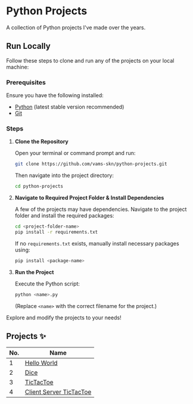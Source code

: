 # Python Projects

A collection of Python projects I've made over the years.

## Run Locally

Follow these steps to clone and run any of the projects on your local machine:  

### Prerequisites  
Ensure you have the following installed:  
- [Python](https://www.python.org/downloads/) (latest stable version recommended)  
- [Git](https://git-scm.com/downloads)  

### Steps  

1. **Clone the Repository**  
   
   Open your terminal or command prompt and run:  
   ```bash
   git clone https://github.com/vams-skn/python-projects.git
   ```
   Then navigate into the project directory:  
   ```bash
   cd python-projects
   ```

2. **Navigate to Required Project Folder & Install Dependencies**  
   
   A few of the projects may have dependencies. Navigate to the project folder and install the required packages:  
   ```bash
   cd <project-folder-name>
   pip install -r requirements.txt
   ```
   If no `requirements.txt` exists, manually install necessary packages using:  
   ```bash
   pip install <package-name>
   ```

3. **Run the Project**  
   
   Execute the Python script:  
   ```bash
   python <name>.py
   ```
   (Replace `<name>` with the correct filename for the project.)

Explore and modify the projects to your needs!

## Projects ✨

No. | Name 
--- | ---
1 | [Hello World](https://github.com/vams-skn/python-projects/tree/main/Hello%20World)
2 | [Dice](https://github.com/vams-skn/python-projects/tree/main/Dice)
3 | [TicTacToe](https://github.com/vams-skn/python-projects/tree/main/TicTacToe)
4 | [Client Server TicTacToe](https://github.com/vams-skn/python-projects/tree/main/Client%20Server%20TicTacToe)